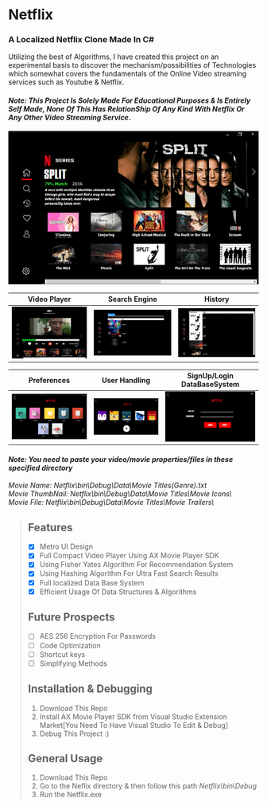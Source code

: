 # Netflix
### A Localized Netflix Clone Made In C#

Utilizing the best of Algorithms, I have created this project on an experimental basis to discover the mechanism/possibilities of Technologies which somewhat covers the fundamentals of the Online Video streaming services such as Youtube & Netflix.

#### _Note: This Project Is Solely Made For Educational Purposes & Is Entirely Self Made, None Of This Has RelationShip Of Any Kind With Netflix Or Any Other Video Streaming Service_.

![Netflix Main Page](/ScreenShots/3.png)

| Video Player         | Search Engine         | History   |
|:-------------:|:-------------:|:-------------:|
|![](/ScreenShots/9.png)|![](/ScreenShots/4.png)|![](/ScreenShots/5.png)|

| Preferences         | User Handling         | SignUp/Login DataBaseSystem   |
|:-------------:|:-------------:|:-------------:|
|![](/ScreenShots/8.png)|![](/ScreenShots/7.png)|![](/ScreenShots/2.png)|

#### _Note: You need to paste your video/movie properties/files in these specified directory_
  <i> Movie Name: Netflix\bin\Debug\Data\Movie Titles\(Genre).txt  
  Movie ThumbNail: Netflix\bin\Debug\Data\Movie Titles\Movie Icons\  
  Movie File: Netflix\bin\Debug\Data\Movie Titles\Movie Trailers\ </i>  

> ## Features
> - [x] Metro UI Design
> - [x] Full Compact Video Player Using AX Movie Player SDK
> - [x] Using Fisher Yates Algorithm For Recommendation System
> - [x] Using Hashing Algorithm For Ultra Fast Search Results
> - [x] Full localized Data Base System
> - [x] Efficient Usage Of Data Structures & Algorithms
> ## Future Prospects
> - [ ] AES 256 Encryption For Passwords  
> - [ ] Code Optimization  
> - [ ] Shortcut keys
> - [ ] Simplifying Methods 
> ## Installation & Debugging
> 1. Download This Repo
> 2. Install AX Movie Player SDK from Visual Studio Extension Market[You Need To Have Visual Studio To Edit & Debug]
> 3. Debug This Project :)
> ## General Usage
> 1. Download This Repo
> 2. Go to the Neflix directory & then follow this path
> _Netflix\bin\Debug_
> 3. Run the Netflix.exe

